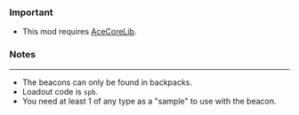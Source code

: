 ### Important
- This mod requires [AceCoreLib](https://gitlab.com/accensi/hd-addons/acecorelib).

### Notes
---
- The beacons can only be found in backpacks.
- Loadout code is `spb`.
- You need at least 1 of any type as a "sample" to use with the beacon.